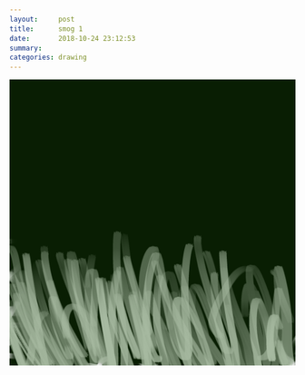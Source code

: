 ```yaml
---
layout:     post
title:      smog 1
date:       2018-10-24 23:12:53
summary:    
categories: drawing
---
```

![smog 1](/images/diary/smog-1.png ".")
